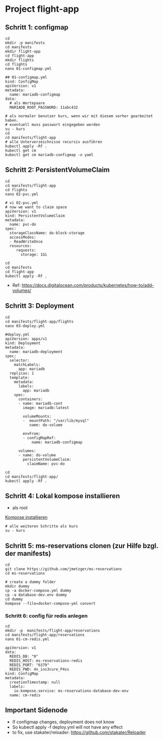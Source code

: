 # Project flight-app  

## Schritt 1: configmap 

```
cd 
mkdir -p manifests
cd manifests
mkdir flight-app
cd flight-app
mkdir flights
cd flights 
nano 01-configmap.yml 
```

```
## 01-configmap.yml
kind: ConfigMap 
apiVersion: v1 
metadata:
  name: mariadb-configmap 
data:
  # als Wertepaare
  MARIADB_ROOT_PASSWORD: 11abc432
```

```
# als normaler benutzer kurs, wenn wir mit diesem vorher gearbeitet haben.
# eventuell muss passwort eingegeben werden 
su - kurs 
cd
cd manifests/flight-app
# alle Unterverzeichnisse recursiv ausführen 
kubectl apply -Rf .
kubectl get cm
kubectl get cm mariadb-configmap -o yaml
```

## Schritt 2: PersistentVolumeClaim 

```
cd
cd manifests/flight-app
cd flights
nano 02-pvc.yml 
```

```
# vi 02-pvc.yml
# now we want to claim space
apiVersion: v1
kind: PersistentVolumeClaim
metadata:
  name: pvc-do
spec:
  storageClassName: do-block-storage
  accessModes:
  - ReadWriteOnce
  resources:
     requests:
       storage: 1Gi
```

```
cd
cd manifests
cd flight-app
kubectl apply -Rf .  
```

  * Ref: https://docs.digitalocean.com/products/kubernetes/how-to/add-volumes/



## Schritt 3: Deployment 

```
cd
cd manifests/flight-app/flights 
nano 03-deploy.yml
```

```
#deploy.yml 
apiVersion: apps/v1
kind: Deployment
metadata:
  name: mariadb-deployment
spec:
  selector:
    matchLabels:
      app: mariadb
  replicas: 1 
  template:
    metadata:
      labels:
        app: mariadb
    spec:
      containers:
      - name: mariadb-cont
        image: mariadb:latest

        volumeMounts:
        -  mountPath: "/var/lib/mysql"
           name: do-volume

        envFrom:
        - configMapRef:
            name: mariadb-configmap
        
      volumes:
      - name: do-volume
        persistentVolumeClaim:
          claimName: pvc-do
```

```
cd
cd manifests/flight-app/
kubectl apply -Rf .
```

## Schritt 4: Lokal kompose installieren 

  * als root

[Kompose installieren](tools/kompose.md)

```
# alle weiteren Schritte als kurs 
su - kurs 
```

## Schritt 5: ms-reservations clonen (zur Hilfe bzgl. der manifests)

```
cd 
git clone https://github.com/jmetzger/ms-reservations
cd ms-reservations

# create a dummy folder
mkdir dummy
cp -a docker-compose.yml dummy
cp -a database-dev.env dummy
cd dummy
kompose --file=docker-compose-yml convert
```

### Schritt 6: config für redis anlegen 

```
cd
mkdir -p  manifests/flight-app/reservations
cd manifests/flight-app/reservations
nano 01-cm-redis.yml
```

```
apiVersion: v1
data:
  REDIS_DB: "0"
  REDIS_HOST: ms-reservations-redis
  REDIS_PORT: "6379"
  REDIS_PWD: 4n_ins3cure_P4ss
kind: ConfigMap
metadata:
  creationTimestamp: null
  labels:
    io.kompose.service: ms-reservations-database-dev-env
  name: cm-redis
```



## Important Sidenode 

  * If configmap changes, deployment does not know
  * So kubectl apply -f deploy.yml will not have any effect
  * to fix, use stakater/reloader: https://github.com/stakater/Reloader


